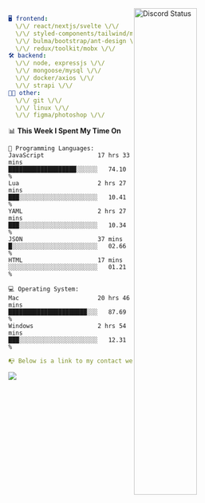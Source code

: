 
<a href="https://discord.com/users/279302975371870218" target="_blank">
    <img width="50%" align="right" alt="Discord Status" src="https://lanyard.cnrad.dev/api/279302975371870218?bg=161B22&borderRadius=5px%205px%200%200&hideTimestamp=true&idleMessage=Just%20chillin%27%20at%20the%20moment&animated=true">
</a>

```yaml
🖥️ frontend: 
  \/\/ react/nextjs/svelte \/\/
  \/\/ styled-components/tailwind/mui/
  \/\/ bulma/bootstrap/ant-design \/\/
  \/\/ redux/toolkit/mobx \/\/
🛠 backend: 
  \/\/ node, expressjs \/\/
  \/\/ mongoose/mysql \/\/
  \/\/ docker/axios \/\/
  \/\/ strapi \/\/
👨‍💻 other: 
  \/\/ git \/\/ 
  \/\/ linux \/\/
  \/\/ figma/photoshop \/\/
```
<!--START_SECTION:waka-->
📊 **This Week I Spent My Time On** 

```text
💬 Programming Languages: 
JavaScript               17 hrs 33 mins      ███████████████████░░░░░░   74.10 % 
Lua                      2 hrs 27 mins       ███░░░░░░░░░░░░░░░░░░░░░░   10.41 % 
YAML                     2 hrs 27 mins       ███░░░░░░░░░░░░░░░░░░░░░░   10.34 % 
JSON                     37 mins             █░░░░░░░░░░░░░░░░░░░░░░░░   02.66 % 
HTML                     17 mins             ░░░░░░░░░░░░░░░░░░░░░░░░░   01.21 % 

💻 Operating System: 
Mac                      20 hrs 46 mins      ██████████████████████░░░   87.69 % 
Windows                  2 hrs 54 mins       ███░░░░░░░░░░░░░░░░░░░░░░   12.31 % 
```


<!--END_SECTION:waka-->
```yaml
📭 Below is a link to my contact website 
```
<a href="https://vk.cc/cg0vfb" target="_black"> <img src="https://img.shields.io/badge/website-161B22?style=for-the-badge&logo=About.me&logoColor=white"></img> <a/>
